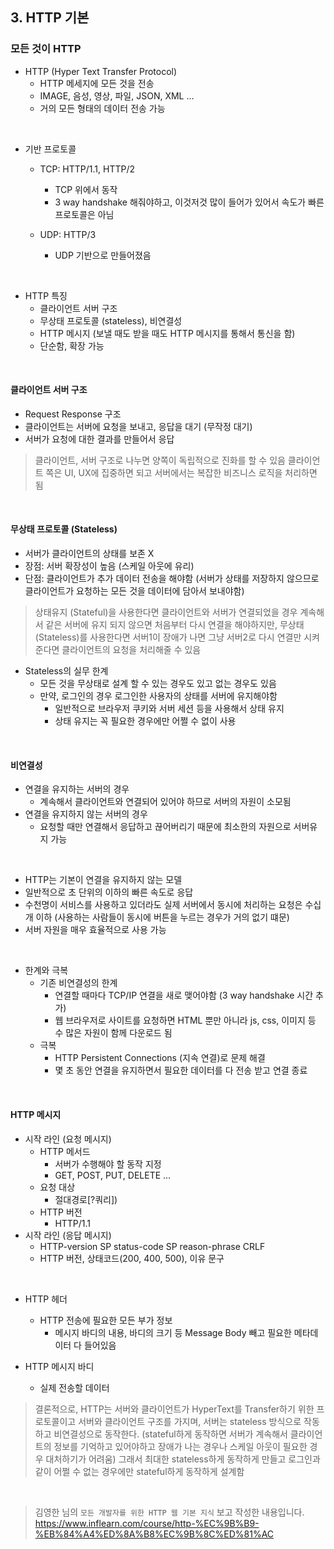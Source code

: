 ## 3. HTTP 기본

### 모든 것이 HTTP
- HTTP (Hyper Text Transfer Protocol)
    - HTTP 메세지에 모든 것을 전송
    - IMAGE, 음성, 영상, 파일, JSON, XML ...
    - 거의 모든 형태의 데이터 전송 가능
   
<br>

- 기반 프로토콜
    - TCP: HTTP/1.1, HTTP/2
    	- TCP 위에서 동작
       - 3 way handshake 해줘야하고, 이것저것 많이 들어가 있어서 속도가 빠른 프로토콜은 아님
       
   - UDP: HTTP/3
        - UDP 기반으로 만들어졌음
        
<br>

- HTTP 특징
    - 클라이언트 서버 구조
    - 무상태 프로토콜 (stateless), 비연결성
    - HTTP 메시지 (보낼 때도 받을 때도 HTTP 메시지를 통해서 통신을 함)
    - 단순함, 확장 가능
 
 <br>
 
#### 클라이언트 서버 구조
   - Request Response 구조
   - 클라이언트는 서버에 요청을 보내고, 응답을 대기 (무작정 대기)
   - 서버가 요청에 대한 결과를 만들어서 응답

> 클라이언트, 서버 구조로 나누면 양쪽이 독립적으로 진화를 할 수 있음
  클라이언트 쪽은 UI, UX에 집중하면 되고
  서버에서는 복잡한 비즈니스 로직을 처리하면 됨

<br>

#### 무상태 프로토콜 (Stateless)
   - 서버가 클라이언트의 상태를 보존 X
   - 장점: 서버 확장성이 높음 (스케일 아웃에 유리)
   - 단점: 클라이언트가 추가 데이터 전송을 해야함 (서버가 상태를 저장하지 않으므로 클라이언트가 요청하는 모든 것을 데이터에 담아서 보내야함)

> 상태유지 (Stateful)을 사용한다면 클라이언트와 서버가 연결되었을 경우 계속해서 같은 서버에 유지 되지 않으면 처음부터 다시 연결을 해야하지만, 
무상태 (Stateless)를 사용한다면 서버1이 장애가 나면 그냥 서버2로 다시 연결만 시켜준다면 클라이언트의 요청을 처리해줄 수 있음

- Stateless의 실무 한계
    - 모든 것을 무상태로 설계 할 수 있는 경우도 있고 없는 경우도 있음
    - 만약, 로그인의 경우 로그인한 사용자의 상태를 서버에 유지해야함
    	- 일반적으로 브라우저 쿠키와 서버 세션 등을 사용해서 상태 유지
       - 상태 유지는 꼭 필요한 경우에만 어쩔 수 없이 사용

<br>

#### 비연결성
- 연결을 유지하는 서버의 경우
    - 계속해서 클라이언트와 연결되어 있어야 하므로 서버의 자원이 소모됨
- 연결을 유지하지 않는 서버의 경우
    - 요청할 때만 연결해서 응답하고 끊어버리기 때문에 최소한의 자원으로 서버유지 가능

<br>

- HTTP는 기본이 연결을 유지하지 않는 모델
- 일반적으로 초 단위의 이하의 빠른 속도로 응답
- 수천명이 서비스를 사용하고 있더라도 실제 서버에서 동시에 처리하는 요청은 수십개 이하 (사용하는 사람들이 동시에 버튼을 누르는 경우가 거의 없기 떄문)
- 서버 자원을 매우 효율적으로 사용 가능

<br>

- 한계와 극복
    - 기존 비연결성의 한계
    	- 연결할 때마다 TCP/IP 연결을 새로 맺어야함 (3 way handshake 시간 추가)
       - 웹 브라우저로 사이트를 요청하면 HTML 뿐만 아니라 js, css, 이미지 등 수 많은 자원이 함께 다운로드 됨
    - 극복
    	- HTTP Persistent Connections (지속 연결)로 문제 해결
        - 몇 초 동안 연결을 유지하면서 필요한 데이터를 다 전송 받고 연결 종료
        
<br>

#### HTTP 메시지
- 시작 라인 (요청 메시지)
    - HTTP 메서드
    	- 서버가 수행해야 할 동작 지정
    	- GET, POST, PUT, DELETE ...
    - 요청 대상
    	- 절대경로[?쿼리])
    - HTTP 버전
    	- HTTP/1.1
- 시작 라인 (응답 메시지)
    - HTTP-version SP status-code SP reason-phrase CRLF
    - HTTP 버전, 상태코드(200, 400, 500), 이유 문구
    
<br>

- HTTP 헤더
    - HTTP 전송에 필요한 모든 부가 정보
    	- 메시지 바디의 내용, 바디의 크기 등 Message Body 빼고 필요한 메타데이터 다 들어있음

- HTTP 메시지 바디
    - 실제 전송할 데이터

> 결론적으로,
HTTP는 서버와 클라이언트가 HyperText를 Transfer하기 위한 프로토콜이고 
서버와 클라이언트 구조를 가지며, 서버는 stateless 방식으로 작동하고 비연결성으로 동작한다. (stateful하게 동작하면 서버가 계속해서 클라이언트의 정보를 기억하고 있어야하고 장애가 나는 경우나 스케일 아웃이 필요한 경우 대처하기가 어려움) 그래서 최대한 stateless하게 동작하게 만들고 로그인과 같이 어쩔 수 없는 경우에만 stateful하게 동작하게 설계함

<br>

> 김영한 님의 `모든 개발자를 위한 HTTP 웹 기본 지식` 보고 작성한 내용입니다.
> https://www.inflearn.com/course/http-%EC%9B%B9-%EB%84%A4%ED%8A%B8%EC%9B%8C%ED%81%AC